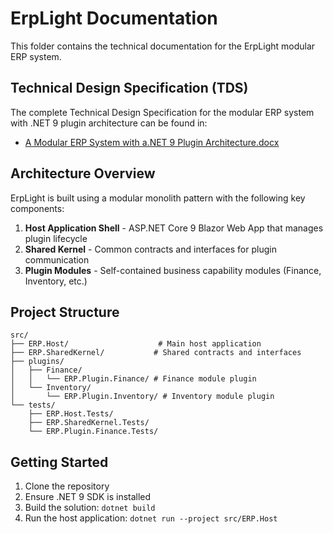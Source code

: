 # ErpLight Documentation

This folder contains the technical documentation for the ErpLight modular ERP system.

## Technical Design Specification (TDS)

The complete Technical Design Specification for the modular ERP system with .NET 9 plugin architecture can be found in:
- [A Modular ERP System with a.NET 9 Plugin Architecture.docx](./A%20Modular%20ERP%20System%20with%20a.NET%209%20Plugin%20Architecture.docx)

## Architecture Overview

ErpLight is built using a modular monolith pattern with the following key components:

1. **Host Application Shell** - ASP.NET Core 9 Blazor Web App that manages plugin lifecycle
2. **Shared Kernel** - Common contracts and interfaces for plugin communication
3. **Plugin Modules** - Self-contained business capability modules (Finance, Inventory, etc.)

## Project Structure

```
src/
├── ERP.Host/                    # Main host application
├── ERP.SharedKernel/           # Shared contracts and interfaces
├── plugins/
│   ├── Finance/
│   │   └── ERP.Plugin.Finance/ # Finance module plugin
│   └── Inventory/
│       └── ERP.Plugin.Inventory/ # Inventory module plugin
└── tests/
    ├── ERP.Host.Tests/
    ├── ERP.SharedKernel.Tests/
    └── ERP.Plugin.Finance.Tests/
```

## Getting Started

1. Clone the repository
2. Ensure .NET 9 SDK is installed
3. Build the solution: `dotnet build`
4. Run the host application: `dotnet run --project src/ERP.Host`